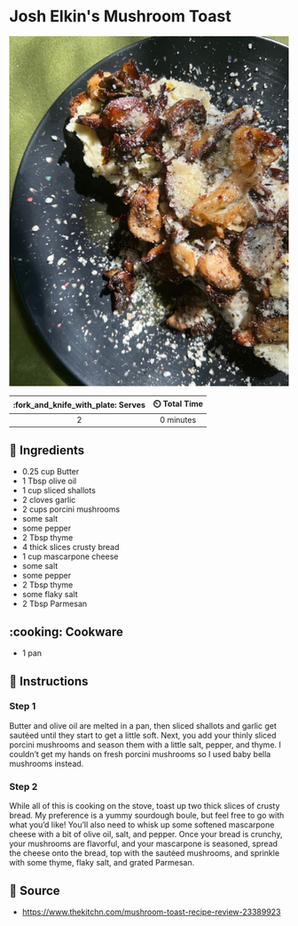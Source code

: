 # Josh Elkin's Mushroom Toast

![Josh Elkin's Mushroom Toast](../assets/images/josh-elkin's-mushroom-toast.jpg)

| :fork_and_knife_with_plate: Serves | :timer_clock: Total Time |
|:----------------------------------:|:-----------------------: |
| 2 | 0 minutes |

## :salt: Ingredients

- 0.25 cup Butter
- 1 Tbsp olive oil
- 1 cup sliced shallots
- 2 cloves garlic
- 2 cups porcini mushrooms
- some salt
- some pepper
- 2 Tbsp thyme
- 4 thick slices crusty bread
- 1 cup mascarpone cheese
- some salt
- some pepper
- 2 Tbsp thyme
- some flaky salt
- 2 Tbsp Parmesan

## :cooking: Cookware

- 1 pan

## :pencil: Instructions

### Step 1

Butter and olive oil are melted in a pan, then sliced shallots and garlic get sautéed until they start to get a little
soft. Next, you add your thinly sliced porcini mushrooms and season them with a little salt, pepper, and thyme. I
couldn’t get my hands on fresh porcini mushrooms so I used baby bella mushrooms instead.

### Step 2

While all of this is cooking on the stove, toast up two thick slices of crusty bread. My preference is a yummy sourdough
boule, but feel free to go with what you’d like! You’ll also need to whisk up some softened mascarpone cheese with a
bit of olive oil, salt, and pepper. Once your bread is crunchy, your mushrooms are flavorful, and your mascarpone is
seasoned, spread the cheese onto the bread, top with the sautéed mushrooms, and sprinkle with some thyme, flaky salt,
and grated Parmesan.

## :link: Source

- <https://www.thekitchn.com/mushroom-toast-recipe-review-23389923>
